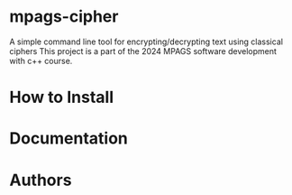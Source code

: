 # mpags-cipher
A simple command line tool for encrypting/decrypting text using classical ciphers
This project is a part of the 2024 MPAGS software development with c++ course.

# How to Install 

# Documentation

# Authors